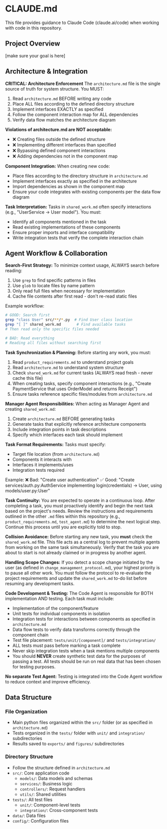 # CLAUDE.md

This file provides guidance to Claude Code (claude.ai/code) when working with code in this repository.

## Project Overview

[make sure your goal is here]

## Architecture & Integration

**CRITICAL: Architecture Enforcement**
The `architecture.md` file is the single source of truth for system structure. You MUST:
1. Read `architecture.md` BEFORE writing any code
2. Place ALL files according to the defined directory structure
3. Implement interfaces EXACTLY as specified
4. Follow the component interaction map for ALL dependencies
5. Verify data flow matches the architecture diagram

**Violations of architecture.md are NOT acceptable:**
- ❌ Creating files outside the defined structure
- ❌ Implementing different interfaces than specified
- ❌ Bypassing defined component interactions
- ❌ Adding dependencies not in the component map

**Component Integration:**
When creating new code:
- Place files according to the directory structure in `architecture.md`
- Implement interfaces exactly as specified in the architecture
- Import dependencies as shown in the component map
- Ensure your code integrates with existing components per the data flow diagram

**Task Interpretation:**
Tasks in `shared_work.md` often specify interactions (e.g., "UserService → User model"). You must:
- Identify all components mentioned in the task
- Read existing implementations of these components
- Ensure proper imports and interface compatibility
- Write integration tests that verify the complete interaction chain

## Agent Workflow & Collaboration

**Search-First Strategy:**
To minimize context usage, ALWAYS search before reading:
1. Use `grep` to find specific patterns in files
2. Use `glob` to locate files by name pattern
3. Only read full files when necessary for implementation
4. Cache file contents after first read - don't re-read static files

Example workflow:
```bash
# GOOD: Search first
grep "class User" src/**/*.py  # Find User class location
grep "[ ]" shared_work.md       # Find available tasks
# Then read only the specific files needed

# BAD: Read everything
# Reading all files without searching first
```

**Task Synchronization & Planning:**
Before starting any work, you must:
1. Read `product_requirements.md` to understand project goals
2. Read `architecture.md` to understand system structure  
3. Check `shared_work.md` for current tasks (ALWAYS read fresh - never cache this file)
4. When creating tasks, specify component interactions (e.g., "Create PaymentService that uses OrderModel and returns Receipt")
5. Ensure tasks reference specific files/modules from `architecture.md`

**Manager Agent Responsibilities:**
When acting as Manager Agent and creating `shared_work.md`:
1. Create `architecture.md` BEFORE generating tasks
2. Generate tasks that explicitly reference architecture components
3. Include integration points in task descriptions
4. Specify which interfaces each task should implement

**Task Format Requirements:**
Tasks must specify:
- Target file location (from `architecture.md`)
- Components it interacts with
- Interfaces it implements/uses
- Integration tests required

Example:
❌ Bad: "Create user authentication"
✅ Good: "Create services/auth.py:AuthService implementing login(credentials) → User, using models/user.py:User"

**Task Continuity:**
You are expected to operate in a continuous loop. After completing a task, you must proactively identify and begin the next task based on the project's needs. Review the instructions and requirements outlined in the other `.md` files within this repository (e.g., `product_requirements.md`, `test_agent.md`) to determine the next logical step. Continue this process until you are explicitly told to stop.

**Collision Avoidance:**
Before starting any new task, you **must** check the `shared_work.md` file. This file acts as a central log to prevent multiple agents from working on the same task simultaneously. Verify that the task you are about to start is not already claimed or in progress by another agent.

**Handling Scope Changes:**
If you detect a scope change initiated by the user (as defined in `change_management_protocol.md`), your highest priority is to pause all other work. You must follow the protocol to re-evaluate the project requirements and update the `shared_work.md` to-do list before resuming any development tasks.

**Code Development & Testing:**
The Code Agent is responsible for BOTH implementation AND testing. Each task must include:
- Implementation of the component/feature
- Unit tests for individual components in isolation  
- Integration tests for interactions between components as specified in `architecture.md`
- Data flow tests to verify data transforms correctly through the component chain
- Test file placement: `tests/unit/[component]/` and `tests/integration/`
- ALL tests must pass before marking a task complete
- Never skip integration tests when a task mentions multiple components
- You should **NEVER** create synthetic test data for the purposes of passing a test. All tests should be run on real data that has been chosen for testing purposes.

**No separate Test Agent:** Testing is integrated into the Code Agent workflow to reduce context and improve efficiency.


## Data Structure

### File Organization
- Main python files organized within the `src/` folder (or as specified in `architecture.md`)
- Tests organized in the `tests/` folder with `unit/` and `integration/` subdirectories
- Results saved to `exports/` and `figures/` subdirectories


### Directory Structure
- Follow the structure defined in `architecture.md`
- `src/`: Core application code
  - `models/`: Data models and schemas
  - `services/`: Business logic
  - `controllers/`: Request handlers
  - `utils/`: Shared utilities
- `tests/`: All test files
  - `unit/`: Component-level tests
  - `integration/`: Cross-component tests
- `data/`: Data files
- `config/`: Configuration files